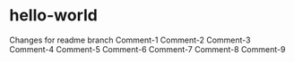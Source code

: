 # hello-world
Changes for readme branch
Comment-1
Comment-2
Comment-3
Comment-4
Comment-5
Comment-6
Comment-7
Comment-8
Comment-9
